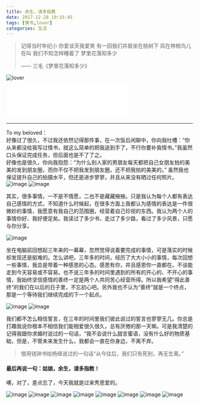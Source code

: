 ```yaml
---
title: 余生，请多指教
date: 2017-12-28 19:33:45
tags: [情书,lover] 
categories: 生活
---
```


> 记得当时年纪小 
> 你爱谈天我爱笑 
> 有一回我们并肩坐在桃树下 
> 风在林梢鸟儿在叫 
> 我们不知怎样睡着了
> 梦里花落知多少 
> 
> —— 三毛《梦里花落知多少》

<!-- more -->

![lover](http://ocdgyglqe.bkt.clouddn.com/6L2A0044.jpg?imageMogr2/quality/50)<br>
<html>
<iframe frameborder="no" border="0" marginwidth="0" marginheight="0" width=330 height=86 src="//music.163.com/outchain/player?type=2&id=2080139&auto=1&height=66"></iframe>
</html>

---

To my beloved：<br> 
好像过了很久，不过我还依然记得那件事，在一次饭后闲聊中，你向我吐槽：“你从来都没给我写过情书，就这么简单的把我追到手了，不行你要补我情书。”我虽然口头保证完成任务，但后面也是不了了之。<br>
好像也是很久，你向我抱怨：“为什么别人家的男朋友每天都把自己女朋友拍的美美的发到朋友圈，而你不仅不把我发到朋友圈，还不把我拍的美美的。” 虽然我也保证提升自己的拍摄水平，但还是进步寥寥，并且从来没有晒过任何照片。<br>
![image](http://ocdgyglqe.bkt.clouddn.com/12%E5%AF%B8%E7%9B%B8%E5%86%8C6L2A0214.jpg?imageMogr2/quality/50)
![image](http://ocdgyglqe.bkt.clouddn.com/6L2A0210.jpg?imageMogr2/quality/50)

其实，很多事情，一不是不情愿，二也不是藏藏掖掖。只是我认为每个人都有表达自己感情的方式，不知道什么时候起，在很多方面上我都认为感情的表达是一件很微妙的事情，我愿意有我自己的范围圈，经营着自己珍视的东西。我认为两个人的事情你好、我好便足矣。我读过了多少书，走过了多少路，看过了多少风景，只愿与你分享。<br>

![image](http://ocdgyglqe.bkt.clouddn.com/6L2A0132.jpg?imageMogr2/quality/50)

坐在电脑前回想起三年来的一幕幕，忽然觉得说着要完成的事情，可是落实的时候却发现还是挺难的。怎么讲吧，三年多的时间，经历了大大小小的事情，每次回想一些事情，我总是带着一种感恩的心态。感恩有你，并且感恩你一直都在。不谈能走到今天容易或不容易。也不说三年多的时间里遇到的所有的开心的、不开心的事情，我始终坚信感情的善终一定是两个人共同苦心经营所得。所以我希望“得此善终”的我们在以后的日子里，不忘初心吧。另外我也不认为“善终”就是一个终点，那是一个等待我们继续完成的下一个起点。

![image](http://ocdgyglqe.bkt.clouddn.com/6L2A0056.jpg?imageMogr2/quality/50)
![image](http://ocdgyglqe.bkt.clouddn.com/6L2A0069.jpg?imageMogr2/quality/50)

我们都不怎么相信誓言，在三年的时间里我们彼此说过的誓言也寥寥无几。你总是打趣我说你根本不相信我们能相爱很久很久，总有厌倦的那一天嘛。可是我清楚的记得我跟你求婚时说过的一句话，“我不会说什么甜言蜜语，没有什么好的物质基础，但是，不管未来发生什么，我都会一直在你身边，不离不弃。
> 借用钱钟书给杨绛说过的一句话“从今往后，我们只有死别，再无生离。”

#### 最后再说一句：姑娘，余生，请多指教！

噢，对了，差点忘了，今天我就是过来秀恩爱的。

![image](http://ocdgyglqe.bkt.clouddn.com/6L2A0269.jpg?imageMogr2/quality/50)
![image](http://ocdgyglqe.bkt.clouddn.com/6L2A0282.jpg?imageMogr2/quality/50)
![image](http://ocdgyglqe.bkt.clouddn.com/6L2A0291.jpg?imageMogr2/quality/50)
![image](http://ocdgyglqe.bkt.clouddn.com/6L2A0043.jpg?imageMogr2/quality/50)
![image](http://ocdgyglqe.bkt.clouddn.com/6L2A0076.jpg?imageMogr2/quality/50)
![image](http://ocdgyglqe.bkt.clouddn.com/6L2A0235%E4%B8%8D%E5%90%8C%E7%BB%84.jpg?imageMogr2/quality/50)
![image](http://ocdgyglqe.bkt.clouddn.com/6L2A0134%E5%A4%A7.jpg?imageMogr2/quality/50)
![image](http://ocdgyglqe.bkt.clouddn.com/6L2A0049.jpg?imageMogr2/quality/50)